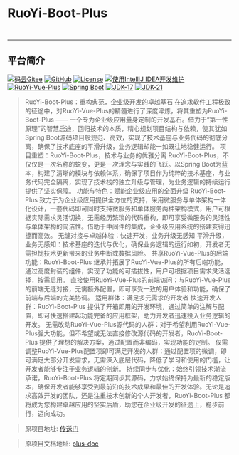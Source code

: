 # RuoYi-Boot-Plus
<div style="height: 10px; clear: both;"></div>

- - -
## 平台简介

[![码云Gitee](https://gitee.com/denghuafeng/ruoyi-boot-plus/badge/star.svg?theme=blue)](https://gitee.com/dromara/RuoYi-Vue-Plus)
[![GitHub](https://img.shields.io/github/stars/denghuafeng/RuoYi-Boot-Plus.svg?style=social&label=Stars)](https://github.com/dromara/RuoYi-Vue-Plus)
[![License](https://img.shields.io/badge/License-MIT-blue.svg)](https://gitee.com/dromara/RuoYi-Vue-Plus/blob/master/LICENSE)
[![使用IntelliJ IDEA开发维护](https://img.shields.io/badge/IntelliJ%20IDEA-提供支持-blue.svg)](https://www.jetbrains.com/?from=RuoYi-Vue-Plus)
<br>
[![RuoYi-Vue-Plus](https://img.shields.io/badge/RuoYi_Vue_Plus-5.2.0-success.svg)](https://gitee.com/dromara/RuoYi-Vue-Plus)
[![Spring Boot](https://img.shields.io/badge/Spring%20Boot-3.2-blue.svg)]()
[![JDK-17](https://img.shields.io/badge/JDK-17-green.svg)]()
[![JDK-21](https://img.shields.io/badge/JDK-21-green.svg)]()

> RuoYi-Boot-Plus：重构典范，企业级开发的卓越基石
在追求软件工程极致的征途中，对RuoYi-Vue-Plus的精髓进行了深度淬炼，将其重塑为RuoYi-Boot-Plus —— 一个专为企业级应用量身定制的开发基石。借力于“第一性原理”的智慧启迪，回归技术的本质，精心规划项目结构与依赖，使其犹如Spring Boot源码项目般规范、高效，实现了技术基座与业务代码的彻底分离，确保了技术底座的平滑升级，业务逻辑却能一如既往地稳健运行。
项目重塑：RuoYi-Boot-Plus，技术与业务的优雅分离
RuoYi-Boot-Plus，不仅仅是一次名称的蜕变，更是一次理念与实践的飞跃。以Spring Boot为蓝本，构建了清晰的模块与依赖体系，确保了项目作为纯粹的技术基座，与业务代码完全隔离，实现了技术栈的独立升级与管理，为业务逻辑的持续运行提供了坚实保障。
功能与特色：赋能企业级应用的全面升级
RuoYi-Boot-Plus 致力于为企业级应用提供全方位的支持，采用微服务与单体架构一体化设计，一套代码即可同时支持微服务和单体服务两种架构模式，用户可根据实际需求灵活切换，无需经历繁琐的代码重构，即可享受微服务的灵活性与单体架构的简洁性。借助于中间件的集成，企业级应用系统的搭建变得迅捷而高效。
无缝对接与卓越体验：快速开发，业务升级无感知
平滑升级，业务无感知：技术基座的迭代与优化，确保业务逻辑的运行如初，开发者无需担忧技术更新带来的业务中断或数据风险。
共享RuoYi-Vue-Plus的后端功能：RuoYi-Boot-Plus 继承并拓展了RuoYi-Vue-Plus的所有后端功能，通过高度封装的组件，实现了功能的可插拔性，用户可根据项目需求灵活选择，按需启用。
直接使用RuoYi-Vue-Plus的前端访问：与RuoYi-Vue-Plus的前端无缝对接，无需额外配置，即可享受一致的用户体验和功能，确保了前端与后端的完美协调。
适用群体：满足多元需求的开发者
快速开发人群：RuoYi-Boot-Plus 提供了开箱即用的开发环境，通过简单的注解与配置，即可快速搭建起功能完备的应用框架，助力开发者迅速投入业务逻辑的开发。
无需改动RuoYi-Vue-Plus源代码的人群：对于希望利用RuoYi-Vue-Plus强大功能，但不希望或无法直接修改源代码的开发者，RuoYi-Boot-Plus 提供了理想的解决方案，通过配置而非编码，实现功能的定制。
仅需调整RuoYi-Vue-Plus配置项即可满足开发的人群：通过配置项的微调，即可满足大部分开发需求，无需深入底层代码，降低了学习和使用的门槛，让开发者能够专注于业务逻辑的创新。
持续同步与优化：始终引领技术潮流
承诺，RuoYi-Boot-Plus 将定期同步其源码，力求始终保持为最新的稳定版本，确保开发者能够享受到最前沿的技术成果和最佳的开发体验。无论是追求高效开发的团队，还是注重技术创新的个人开发者，RuoYi-Boot-Plus 都将成为您构建卓越应用的坚实后盾，助您在企业级开发的征途上，稳步前行，迈向成功。

> 原项目地址: [传送门](https://gitee.com/dromara/RuoYi-Vue-Plus)

> 原项目文档地址: [plus-doc](https://plus-doc.dromara.org)